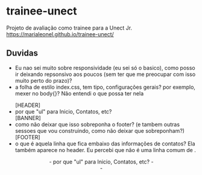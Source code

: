 # trainee-unect
Projeto de avaliação como trainee para a Unect Jr.
https://marialeonel.github.io/trainee-unect/

## Duvidas
- Eu nao sei muito sobre responsividade (eu sei só o basico), como posso ir deixando repsonsivo aos poucos (sem ter que me preocupar com isso muito perto do prazo)?
- a folha de estilo index.css, tem tipo, configurações gerais? por exemplo, mexer no body{}? Não entendi o que possa ter nela

<ul>
  [HEADER]
  <li> por que "ul" para Inicio, Contatos, etc?</li>
  [BANNER]
  <li> como não deixar que isso sobreponha o footer? (e tambem outras sessoes que vou construindo, como não deixar que sobreponham?)</li>
  [FOOTER]
  <li> o que é aquela linha que fica embaixo das informações de contatos? Ela também aparece no header. Eu percebi que não é uma linha comum de <a href=""></a>.</li>
</ul>
<header>
- por que "ul" para Inicio, Contatos, etc?

<banner>
- 

<footer>
- 

